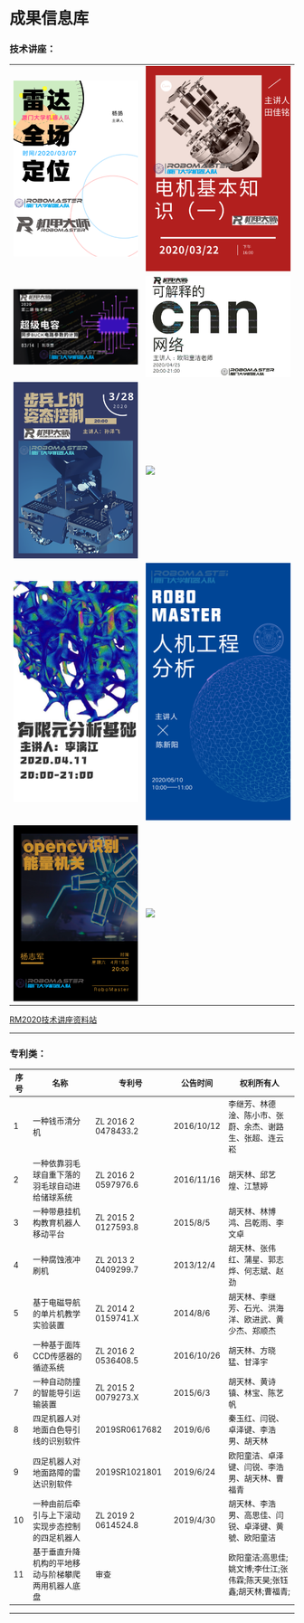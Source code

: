 # 成果信息库

### 技术讲座：

<table>
    <tr>
    <td><center><a href="http://www.rcstech.org/"><img src="Files\团队信息库\RM2020技术讲座\海报\雷达全场定位.png" style="25%"></a>
    <td><center><a href="http://www.rcstech.org/motor-knowledge"><img src="Files\团队信息库\RM2020技术讲座\海报\电机基本知识（一）.png" style="25%"></a>
    <tr>
    <td><center><a href="http:///www.rcstech.org/super-capacitor"><img src="Files\团队信息库\RM2020技术讲座\海报\超级电容同步BUCK电路参数的计算.png" style="25%"></a>
    <td><center><a href="http://www.rcstech.org/"><img src="Files\团队信息库\RM2020技术讲座\海报\可解释的CNN网络.jpg" style="25%"></a>
    <tr>
    <td><a href="http://www.rcstech.org/"><img src="Files\团队信息库\RM2020技术讲座\海报\步兵上的姿态控制.png" style="25%"></a>
    <td><a href="http://www.rcstech.org/"><img src="Files\团队信息库\RM2020技术讲座\海报\硬件标准化与系统设计.png" style="25%"></a>
    <tr>
    <td><a href="http://www.rcstech.org/"><img src="Files\团队信息库\RM2020技术讲座\海报\有限元分析基础.png" style="25%"></a>
    <td><a href="http://www.rcstech.org/"><img src="Files\团队信息库\RM2020技术讲座\海报\人机工程分析.png" style="25%"></a>
    <tr>
    <td><a href="http://www.rcstech.org/"><img src="Files\团队信息库\RM2020技术讲座\海报\OpenCV识别能量机关.png" style="25%"></a>
    <td><a href="http://www.rcstech.org/"><img src="Files\团队信息库\RM2020技术讲座\海报\uC_OSIII多任务系统介绍.png" style="25%"></a>
</table>


[RM2020技术讲座资料站](http://www.rcstech.org)

---

### 专利类：

| 序号 | 名称                                               | 专利号               | 公告时间   | 权利所有人                                                   |
| ---- | -------------------------------------------------- | -------------------- | ---------- | ------------------------------------------------------------ |
| 1    | 一种钱币清分机                                     | ZL  2016 2 0478433.2 | 2016/10/12 | 李继芳、林德淦、陈小市、张蔚、余杰、谢路生、张超、连云崧     |
| 2    | 一种依靠羽毛球自重下落的羽毛球自动进给储球系统     | ZL  2016 2 0597976.6 | 2016/11/16 | 胡天林、邱艺煌、江慧婷                                       |
| 3    | 一种带悬挂机构教育机器人移动平台                   | ZL  2015 2 0127593.8 | 2015/8/5   | 胡天林、林博鸿、吕乾雨、李文卓                               |
| 4    | 一种腐蚀液冲刷机                                   | ZL  2013 2 0409299.7 | 2013/12/4  | 胡天林、张伟红、蒲星、郭志烨、何志斌、赵劲                   |
| 5    | 基于电磁导航的单片机教学实验装置                   | ZL  2014 2 0159741.X | 2014/8/6   | 胡天林、李继芳、石光、洪海洋、欧进武、黄少杰、郑顺杰         |
| 6    | 一种基于面阵CCD传感器的循迹系统                    | ZL  2016 2 0536408.5 | 2016/10/26 | 胡天林、方晓猛、甘泽宇                                       |
| 7    | 一种自动防撞的智能导引运输装置                     | ZL  2015 2 0079273.X | 2015/6/3   | 胡天林、黄诗镇、林宝、陈艺帆                                 |
| 8    | 四足机器人对地面白色导引线的识别软件               | 2019SR0617682        | 2019/6/6   | 秦玉红、闫锐、卓泽键、李浩男、胡天林                         |
| 9    | 四足机器人对地面路障的雷达识别软件                 | 2019SR1021801        | 2019/6/24  | 欧阳童洁、卓泽键、闫锐、李浩男、胡天林、曹福青               |
| 10   | 一种由前后牵引与上下滚动实现步态控制的四足机器人   | ZL  2019 2 0614524.8 | 2019/4/30  | 胡天林、李浩男、高思佳、闫锐、卓泽键、黄號、欧阳童洁         |
| 11   | 基于垂直升降机构的平地移动与阶梯攀爬两用机器人底盘 | 审查                 |            | 欧阳童洁;高思佳;姚文博;李仕江;张伟霖;陈天昊;张钰鑫;胡天林;曹福青; |

----



